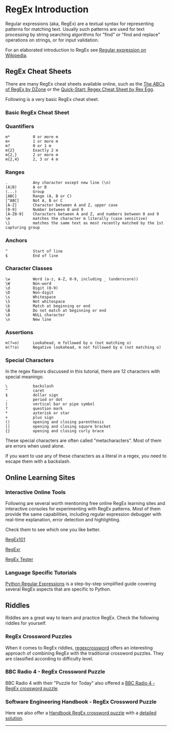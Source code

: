# RegEx Introduction

Regular expressions (aka, RegEx) are a textual syntax for representing patterns for matching text. Usually such patterns are used for text processing by string searching algorithms for "find" or "find and replace" operations on strings, or for input validation. 

For an elaborated introduction to RegEx see [Regular expression on Wikipedia][1].


## RegEx Cheat Sheets

There are many RegEx cheat sheets available online, such as the [The ABCs of RegEx by DZone][2] or the [Quick-Start: Regex Cheat Sheet by Rex Egg][3].

Following is a very basic RegEx cheat sheet.

### Basic RegEx Cheat Sheet

### Quantifiers

```regex
m*          0 or more m
m+          1 or more m
m?          0 or 1 m
m{2}        Exactly 2 m
m{2,}       2 or more m
m{2,4}      2, 3 or 4 m
```

### Ranges

```regex
.           Any character except new line (\n)
(A|B)       A or B
(...)       Group
[ABC]       Range (A, B or C)
[^ABC]      Not A, B or C
[A-Z]       Character between A and Z, upper case
[0-9]       Number between 0 and 9
[A-Z0-9]    Characters between A and Z, and numbers between 0 and 9
\m          matches the character m literally (case sensitive)
\1          matches the same text as most recently matched by the 1st capturing group
```

### Anchors

```regex
^           Start of line
$           End of line
```

### Character Classes

```regex
\w          Word (a-z, A-Z, 0-9, including _ (underscore))
\W          Non-word
\d          Digit (0-9)
\D          Non-digit
\s          Whitespace
\S          Not whitespace
\b          Match at beginning or end
\B          Do not match at beginning or end
\0          NULL character
\n          New line
```

### Assertions

```regex
m(?=o)      Lookahead, m followed by o (not matching o)
m(?!o)      Negative lookahead, m not followed by o (not matching o)
```

### Special Characters

In the regex flavors discussed in this tutorial, there are 12 characters with special meanings: 

```regex
\           backslash
^           caret
$           dollar sign
.           period or dot
|           vertical bar or pipe symbol
?           question mark
*           asterisk or star
+           plus sign
()          opening and closing parenthesis
[]          opening and closing square bracket
{}          opening and closing curly brace
```

These special characters are often called "metacharacters". Most of them are errors when used alone.

If you want to use any of these characters as a literal in a regex, you need to escape them with a backslash.


## Online Learning Sites

### Interactive Online Tools

Following are several worth mentioning free online RegEx learning sites and interactive consoles for experimenting with RegEx patterns. Most of them provide the same capabilities, including regular expression debugger with real-time explanation, error detection and highlighting. 

Check them to see which one you like better.

[RegEx101][4]

[RegExr][5]

[RegEx Tester][6]

### Language Specific Tutorials

[Python Regular Expressions][11] is a step-by-step simplified guide covering several RegEx aspects that are specific to Python.


## Riddles

Riddles are a great way to learn and practice RegEx. Check the following riddles for yourself.

### RegEx Crossword Puzzles

When it comes to RegEx riddles, [regexcrossword][7] offers an interesting approach of combining RegEx with the traditional crossword puzzles. They are classified according to difficulty level.

### BBC Radio 4 - RegEx Crossword Puzzle

BBC Radio 4 with their "Puzzle for Today" also offered a [BBC Radio 4 - RegEx crossword puzzle][8].

### Software Engineering Handbook - RegEx Crossword Puzzle

Here we also offer a [Handbook RegEx crossword puzzle][9] with a [detailed solution][10].

---

[1]: https://en.wikipedia.org/wiki/Regular_expression
[2]: https://dzone.com/articles/abc-of-regex
[3]: http://www.rexegg.com/regex-quickstart.html
[4]: https://regex101.com/
[5]: https://regexr.com/
[6]: https://www.regextester.com/
[7]: https://regexcrossword.com/challenges
[8]: https://www.bbc.co.uk/programmes/articles/5LCB3rN2dWLqsmGMy5KYtBf/puzzle-for-today
[9]: ./RegEx%20Crossword%20Puzzle%20-%20Problem%20with%20Example.md
[10]: ./RegEx%20Crossword%20Puzzle%20-%20Solution.md
[11]: https://www.machinelearningplus.com/python/python-regex-tutorial-examples/
